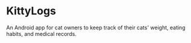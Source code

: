 # KittyLogs
An Android app for cat owners to keep track of their cats' weight, eating habits, and medical records. 

